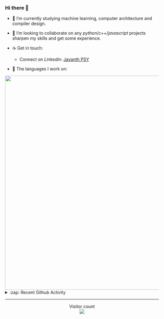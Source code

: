 ### Hi there 👋

- 🌱 I’m currently studying machine learning, computer architecture and compiler design.

- 👯 I’m looking to collaborate on any *python*/*c++*/*javascript* projects sharpen my skills and get some experience.

- ☕ Get in touch:
  +  Connect on *Linkedin*: [Jayanth PSY](https://www.linkedin.com/in/jayanth-p-b3924812a/)

<!--- ⚡ Fun fact: *Python* is older than *C++* and *Java*. -->

- :memo: The languages I work on: 

<img src="https://wakatime.com/share/@j_tesla/bdf4246a-6e44-4441-87e6-ea13fc96a824.png" width="700"/>

<details>
  <summary>:zap: Recent Github Activity</summary>
  
<!--START_SECTION:activity-->
1. 🎉 Merged PR [#12](https://github.com/j-tesla/online-judges/pull/12) in [j-tesla/online-judges](https://github.com/j-tesla/online-judges)
2. 🎉 Merged PR [#46](https://github.com/j-tesla/blog-list/pull/46) in [j-tesla/blog-list](https://github.com/j-tesla/blog-list)
3. 🎉 Merged PR [#13](https://github.com/j-tesla/online-judges/pull/13) in [j-tesla/online-judges](https://github.com/j-tesla/online-judges)
4. 🎉 Merged PR [#49](https://github.com/j-tesla/blog-list-frontend/pull/49) in [j-tesla/blog-list-frontend](https://github.com/j-tesla/blog-list-frontend)
5. 🎉 Merged PR [#52](https://github.com/j-tesla/blog-list-frontend/pull/52) in [j-tesla/blog-list-frontend](https://github.com/j-tesla/blog-list-frontend)
<!--END_SECTION:activity-->

</details>

-----

<p align="center"> 
  Visitor count<br>
  <img src="https://profile-counter.glitch.me/j-tesla/count.svg" />
</p>












<!--
**j-tesla/j-tesla** is a ✨ _special_ ✨ repository because its `README.md` (this file) appears on your GitHub profile.

Here are some ideas to get you started:

- 🔭 I’m currently working on ...
- 🌱 I’m currently learning ...
- 👯 I’m looking to collaborate on ...
- 🤔 I’m looking for help with ...
- 💬 Ask me about ...
- 📫 How to reach me: ...
- 😄 Pronouns: ...
- ⚡ Fun fact: ...
-->

